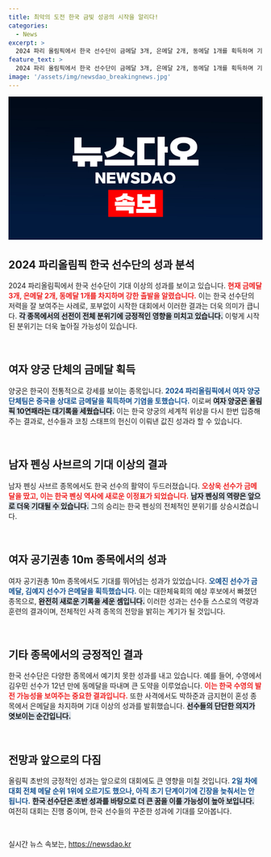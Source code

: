 ```yaml
---
title: 최악의 도전 한국 금빛 성공의 시작을 알리다!
categories:
  - News
excerpt: >
  2024 파리 올림픽에서 한국 선수단이 금메달 3개, 은메달 2개, 동메달 1개를 획득하며 기대 이상의 선전을 펼치고 있다. 양궁 여자 단체팀은 10연패를 달성했고, 펜싱과 사격에서도 금빛 성과를 이어가며 초반 분위기를 끌어올렸다.
feature_text: >
  2024 파리 올림픽에서 한국 선수단이 금메달 3개, 은메달 2개, 동메달 1개를 획득하며 기대 이상의 선전을 펼치고 있다. 양궁 여자 단체팀은 10연패를 달성했고, 펜싱과 사격에서도 금빛 성과를 이어가며 초반 분위기를 끌어올렸다.
image: '/assets/img/newsdao_breakingnews.jpg'
---
```


<p><img src="/assets/img/newsdao_breakingnews.jpg" alt="koreaapp 속보" /></p>

<h2 data-ke-size="size26">2024 파리올림픽 한국 선수단의 성과 분석</h2>

<p data-ke-size="size16">2024 파리올림픽에서 한국 선수단이 기대 이상의 성과를 보이고 있습니다. <b><span style="color: #ee2323;">현재 금메달 3개, 은메달 2개, 동메달 1개를 차지하며 강한 출발을 알렸습니다.</span></b> 이는 한국 선수단의 저력을 잘 보여주는 사례로, 포부없이 시작한 대회에서 이러한 결과는 더욱 의미가 큽니다. <b><span style="background-color: #21538527;">각 종목에서의 선전이 전체 분위기에 긍정적인 영향을 미치고 있습니다.</span></b> 이렇게 시작된 분위기는 더욱 높아질 가능성이 있습니다.</p>

<p data-ke-size="size16">&nbsp;</p>

<h2 data-ke-size="size26">여자 양궁 단체의 금메달 획득</h2>

<p data-ke-size="size16">양궁은 한국이 전통적으로 강세를 보이는 종목입니다. <b><span style="color: #1a5490;">2024 파리올림픽에서 여자 양궁 단체팀은 중국을 상대로 금메달을 획득하며 기염을 토했습니다.</span></b> 이로써 <b><span style="background-color: #21538527;">여자 양궁은 올림픽 10연패라는 대기록을 세웠습니다.</span></b> 이는 한국 양궁의 세계적 위상을 다시 한번 입증해주는 결과로, 선수들과 코칭 스태프의 헌신이 이뤄낸 값진 성과라 할 수 있습니다.</p>

<p data-ke-size="size16">&nbsp;</p>

<h2 data-ke-size="size26">남자 펜싱 사브르의 기대 이상의 결과</h2>

<p data-ke-size="size16">남자 펜싱 사브르 종목에서도 한국 선수의 활약이 두드러졌습니다. <b><span style="color: #ee2323;">오상욱 선수가 금메달을 땄고, 이는 한국 펜싱 역사에 새로운 이정표가 되었습니다.</span></b> <b><span style="background-color: #21538527;">남자 펜싱의 역량은 앞으로 더욱 기대될 수 있습니다.</span></b> 그의 승리는 한국 펜싱의 전체적인 분위기를 상승시켰습니다.</p>

<p data-ke-size="size16">&nbsp;</p>

<h2 data-ke-size="size26">여자 공기권총 10m 종목에서의 성과</h2>

<p data-ke-size="size16">여자 공기권총 10m 종목에서도 기대를 뛰어넘는 성과가 있었습니다. <b><span style="color: #1a5490;">오예진 선수가 금메달, 김예지 선수가 은메달을 획득했습니다.</span></b> 이는 대한체육회의 예상 후보에서 빠졌던 종목으로, <b><span style="background-color: #21538527;">완전히 새로운 기록을 세운 셈입니다.</span></b> 이러한 성과는 선수들 스스로의 역량과 훈련의 결과이며, 전체적인 사격 종목의 전망을 밝히는 계기가 될 것입니다.</p>

<p data-ke-size="size16">&nbsp;</p>

<h2 data-ke-size="size26">기타 종목에서의 긍정적인 결과</h2>

<p data-ke-size="size16">한국 선수단은 다양한 종목에서 예기치 못한 성과를 내고 있습니다. 예를 들어, 수영에서 김우민 선수가 12년 만에 동메달을 따내며 큰 도약을 이루었습니다. <b><span style="color: #ee2323;">이는 한국 수영의 발전 가능성을 보여주는 중요한 결과입니다.</span></b> 또한 사격에서도 박하준과 금지현이 혼성 종목에서 은메달을 차지하며 기대 이상의 성과를 발휘했습니다. <b><span style="background-color: #21538527;">선수들의 단단한 의지가 엿보이는 순간입니다.</span></b></p>

<p data-ke-size="size16">&nbsp;</p>

<h2 data-ke-size="size26">전망과 앞으로의 다짐</h2>

<p data-ke-size="size16">올림픽 초반의 긍정적인 성과는 앞으로의 대회에도 큰 영향을 미칠 것입니다. <b><span style="color: #1a5490;">2일 차에 대회 전체 메달 순위 1위에 오르기도 했으나, 아직 초기 단계이기에 긴장을 늦춰서는 안 됩니다.</span></b> <b><span style="background-color: #21538527;">한국 선수단은 초반 성과를 바탕으로 더 큰 꿈을 이룰 가능성이 높아 보입니다.</span></b> 여전히 대회는 진행 중이며, 한국 선수들의 꾸준한 성과에 기대를 모아봅니다.</p>

<p data-ke-size="size16">&nbsp;</p>
실시간 뉴스 속보는, <a href="https://newsdao.kr" rel="dofollow">https://newsdao.kr</a>


